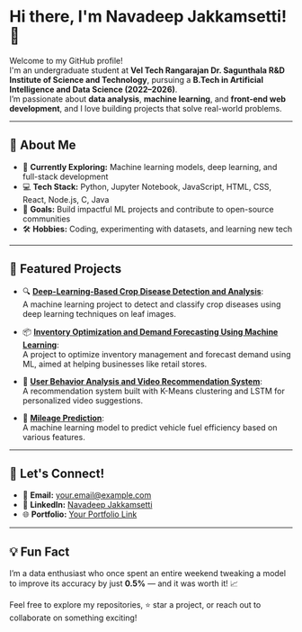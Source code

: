 # Hi there, I'm Navadeep Jakkamsetti! 👋

Welcome to my GitHub profile!  
I'm an undergraduate student at **Vel Tech Rangarajan Dr. Sagunthala R&D Institute of Science and Technology**, pursuing a **B.Tech in Artificial Intelligence and Data Science (2022–2026)**.  
I’m passionate about **data analysis**, **machine learning**, and **front-end web development**, and I love building projects that solve real-world problems.

---

## 🚀 About Me

- 🌱 **Currently Exploring:** Machine learning models, deep learning, and full-stack development  
- 💻 **Tech Stack:** Python, Jupyter Notebook, JavaScript, HTML, CSS, React, Node.js, C, Java  
- 🎯 **Goals:** Build impactful ML projects and contribute to open-source communities  
- 🛠️ **Hobbies:** Coding, experimenting with datasets, and learning new tech  

---

## 🌟 Featured Projects

- 🔍 [**Deep-Learning-Based Crop Disease Detection and Analysis**](https://github.com/navadeep-05/Deep-Learning-Based-Crop-Disease-Detection-and-Analysis):  
  A machine learning project to detect and classify crop diseases using deep learning techniques on leaf images.

- 📦 [**Inventory Optimization and Demand Forecasting Using Machine Learning**](https://github.com/navadeep-05/INVENTORY-OPTIMIZATION-AND-DEMAND-FORECASTING-USING-MACHINE-LEARNING):  
  A project to optimize inventory management and forecast demand using ML, aimed at helping businesses like retail stores.

- 🎥 [**User Behavior Analysis and Video Recommendation System**](https://github.com/navadeep-05/User-Behavior-Analysis-and-Video-Recommendation-System):  
  A recommendation system built with K-Means clustering and LSTM for personalized video suggestions.

- 🚗 [**Mileage Prediction**](https://github.com/navadeep-05/Mileage-Prediction):  
  A machine learning model to predict vehicle fuel efficiency based on various features.

---

## 🤝 Let's Connect!

- 📧 **Email:** your.email@example.com  
- 💼 **LinkedIn:** [Navadeep Jakkamsetti](https://www.linkedin.com/in/your-link)  
- 🌐 **Portfolio:** [Your Portfolio Link](https://your-portfolio-link.com)

---

## 💡 Fun Fact

I’m a data enthusiast who once spent an entire weekend tweaking a model to improve its accuracy by just **0.5%** — and it was worth it! 📈  

Feel free to explore my repositories, ⭐ star a project, or reach out to collaborate on something exciting!
